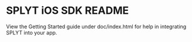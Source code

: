 # SPLYT iOS SDK README

View the Getting Started guide under doc/index.html for help in integrating SPLYT into your app.

